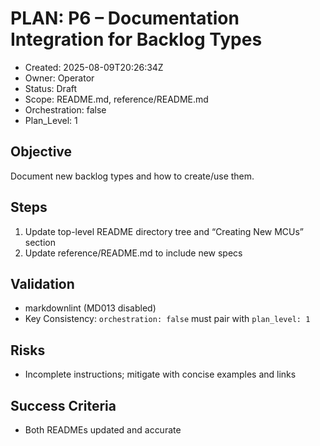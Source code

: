 # PLAN: P6 – Documentation Integration for Backlog Types

- Created: 2025-08-09T20:26:34Z
- Owner: Operator
- Status: Draft
- Scope: README.md, reference/README.md
- Orchestration: false
- Plan_Level: 1

## Objective
Document new backlog types and how to create/use them.

## Steps
1. Update top-level README directory tree and “Creating New MCUs” section
2. Update reference/README.md to include new specs

## Validation
- markdownlint (MD013 disabled)
- Key Consistency: `orchestration: false` must pair with `plan_level: 1`

## Risks
- Incomplete instructions; mitigate with concise examples and links

## Success Criteria
- Both READMEs updated and accurate

